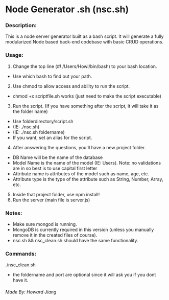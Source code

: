 Node Generator .sh (nsc.sh)
===============
### Description:
This is a node server generator built as a bash script. It will generate a fully modularized Node based back-end codebase with basic CRUD operations.

### Usage:
1. Change the top line (#! /Users/Howi/bin/bash) to your bash location.
 * Use which bash to find out your path.
2. Use chmod to allow access and ability to run the script.
 * chmod +x scriptfile.sh works (just need to make the script executable)
3. Run the script. (If you have something after the script, it will take it as the folder name)
 * Use folderdirectory/script.sh 
  * (IE: ./nsc.sh) 
  * (IE: ./nsc.sh foldername)
 * If you want, set an alias for the script.
4. After answering the questions, you'll have a new project folder.
 * DB Name will be the name of the database
 * Model Name is the name of the model (IE: Users). Note: no validations are in so best is to use capital first letter
 * Attribute name is attributes of the model such as name, age, etc.
 * Attribute type is the type of the attribute such as String, Number, Array, etc.
5. Inside that project folder, use npm install!
6. Run the server (main file is server.js)

### Notes:
* Make sure mongod is running.
* MongoDB is currently required in this version (unless you manually remove it in the created files of course).
* nsc.sh && nsc_clean.sh should have the same functionality. 

### Commands:
./nsc_clean.sh <foldername> <port>
* the foldername and port are optional since it will ask you if you dont have it. 

###### Made By: <i>Howard Jiang</i>